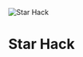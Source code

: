 ![Star Hack][logo]

# Star Hack

[logo]: https://raw.githubusercontent.com/Araujo-code/StarHack/master/imagen/LogoStarHack.png
